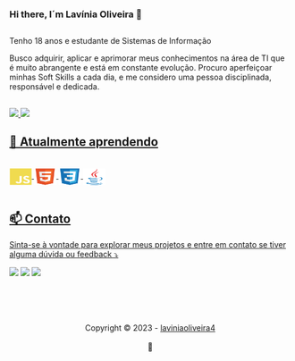 ### Hi there, I´m Lavínia Oliveira 👋
##
Tenho 18 anos e estudante de Sistemas de Informação

Busco adquirir, aplicar e aprimorar meus conhecimentos na área de TI que é muito abrangente e está em constante evolução. Procuro aperfeiçoar minhas Soft Skills a cada dia, e me considero uma pessoa disciplinada, responsável e dedicada.

##
</div>
<div>
   <a href="https://github.com/laviniaoliveira4">
   <img height="180em" src="https://github-readme-stats.vercel.app/api?username=laviniaoliveira4&show_icons=true&theme=tokyonight&include_all_commits=true&count_private=true"/>
   <img height="180em" src="https://github-readme-stats.vercel.app/api/top-langs/?username=laviniaoliveira4&layout=compact&langs_count=6&theme=tokyonight"/>
</div>

 ## 🌱 Atualmente aprendendo 
 
 <div style="display: inline_block"><br>
  <img align="center" alt="Js" height="30" width="40" src="https://raw.githubusercontent.com/devicons/devicon/master/icons/javascript/javascript-plain.svg">
  <img align="center" alt="HTML" height="30" width="40" src="https://raw.githubusercontent.com/devicons/devicon/master/icons/html5/html5-original.svg">
  <img align="center" alt="CSS" height="30" width="40" src="https://raw.githubusercontent.com/devicons/devicon/master/icons/css3/css3-original.svg">
  <img align="center" alt="JAVA" height="30" width="40" src="https://raw.githubusercontent.com/devicons/devicon/master/icons/java/java-original.svg">
</div>
 
<br>
  
## 📫 Contato

Sinta-se à vontade para explorar meus projetos e entre em contato se tiver alguma dúvida ou feedback ⤵️



 <div> 
  <a href="https://instagram.com/_oliveiralavinia/" target="_blank"><img src="https://img.shields.io/badge/-Instagram-%23E4405F?style=for-the-badge&logo=instagram&logoColor=white" target="_blank"></a>
  <a href = "mailto:laviniaoliveirasilva34@gmail.com"><img src="https://img.shields.io/badge/-Gmail-%23333?style=for-the-badge&logo=gmail&logoColor=white" target="_blank"></a>
  <a href="https://www.linkedin.com/in/lav%C3%ADnia-oliveira-b49310263/" target="_blank"><img src="https://img.shields.io/badge/-LinkedIn-%230077B5?style=for-the-badge&logo=linkedin&logoColor=white" target="_blank"></a>
</div>

##
<div align="center">
  <br/>
  <br/>
  <br/>
    <div
      <sub>Copyright © 2023 - <a href="https://github.com/laviniaoliveira4">laviniaoliveira4</sub></a>
    </div>
    <br/>
    💖
</div>
   
